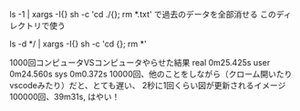 ls -1 | xargs -I{} sh -c 'cd ./{}; rm *.txt'
で過去のデータを全部消せる
このディレクトリで使う 

ls -d */ | xargs -I{} sh -c 'cd {}; rm *'


1000回コンピュータVSコンピュータやらせた結果
real	0m25.425s
user	0m24.560s
sys	0m0.372s
10000回、他のことをしながら（クローム開いたりvscodeみたり）だと、とても遅い、
2秒に1回くらい図が更新されるイメージ
100000回、39m31s, はやい！

